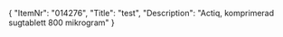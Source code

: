 {
  "ItemNr": "014276",
  "Title": "test",
  "Description": "Actiq, komprimerad sugtablett 800 mikrogram"
}